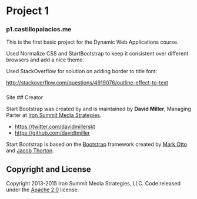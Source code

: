 # Project 1

### p1.castillopalacios.me

This is the first basic project for the Dynamic Web Applications course. 


Used Normalize CSS and StartBootstrap to keep it consistent over different browsers and add a nice theme. 

Used StackOverflow for solution on adding border to title font:

http://stackoverflow.com/questions/4919076/outline-effect-to-text


### 



Site ## Creator

Start Bootstrap was created by and is maintained by **David Miller**, Managing Parter at [Iron Summit Media Strategies](http://www.ironsummitmedia.com/).

* https://twitter.com/davidmillerskt
* https://github.com/davidtmiller

Start Bootstrap is based on the [Bootstrap](http://getbootstrap.com/) framework created by [Mark Otto](https://twitter.com/mdo) and [Jacob Thorton](https://twitter.com/fat).

## Copyright and License

Copyright 2013-2015 Iron Summit Media Strategies, LLC. Code released under the [Apache 2.0](https://github.com/IronSummitMedia/startbootstrap-clean-blog/blob/gh-pages/LICENSE) license.


